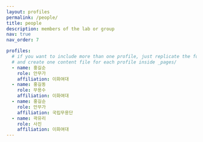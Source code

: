 ```yaml
---
layout: profiles
permalink: /people/
title: people
description: members of the lab or group
nav: true
nav_order: 7

profiles:
  # if you want to include more than one profile, just replicate the following block
  # and create one content file for each profile inside _pages/
  - name: 홍길순
    role: 안무가
    affiliation: 이화여대
  - name: 홍길동
    role: 무용수
    affiliation: 이화여대
  - name: 홍길순
    role: 안무가
    affiliation: 국립무용단
  - name: 곽유리
    role: 사진
    affiliation: 이화여대
---
```

